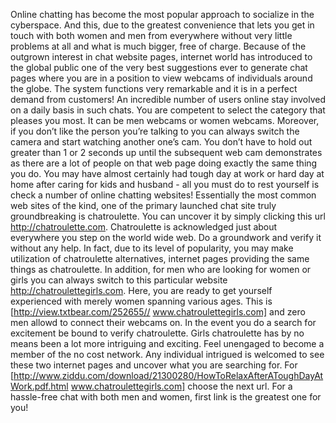 Online chatting has become the most popular approach to socialize in the cyberspace. And this, due to the greatest convenience that lets you get in touch with both women and men from everywhere without very little problems at all and what is much bigger, free of charge. Because of the outgrown interest in chat website pages, internet world has introduced to the global public one of the very best suggestions ever to generate chat pages where you are in a position to view webcams of individuals around the globe. The system functions very remarkable and it is in a perfect demand from customers!
An incredible number of users online stay involved on a daily basis in such chats. You are competent to select the category that pleases you most. It can be men webcams or women webcams. Moreover, if you don’t like the person you’re talking to you can always switch the camera and start watching another one’s cam. You don’t have to hold out greater than 1 or 2 seconds up until the subsequent web cam demonstrates as there are a lot of people on that web page doing exactly the same thing you do.  You may have almost certainly had tough day at work or hard day at home after caring for kids and husband - all you must do to rest yourself is check a number of online chatting websites!
Essentially the most common web sites of the kind, one of the primary launched chat site truly groundbreaking is chatroulette. You can uncover it by simply clicking this url http://chatroulette.com. Chatroulette is acknowledged just about everywhere you step on the world wide web. Do a groundwork and verify it without any help.  In fact, due to its level of popularity, you may make utilization of chatroulette alternatives, internet pages providing the same things as chatroulette. In addition, for men who are looking for women or girls you can always switch to this particular website http://chatroulettegirls.com. Here, you are ready to get yourself experienced with merely women spanning various ages. This is [http://view.txtbear.com/252655// www.chatroulettegirls.com] and zero men allowd to connect their webcams on. In the event you do a search for excitement be bound to verify chatroulette.
Girls chatroulette has by no means been a lot more intriguing and exciting. Feel unengaged to become a member of the no cost network. Any individual intrigued is welcomed to see these two internet pages and uncover what you are searching for. For [http://www.ziddu.com/download/21300280/HowToRelaxAfterAToughDayAtWork.pdf.html www.chatroulettegirls.com] choose the next url. For a hassle-free chat with both men and women, first link is the greatest one for you!
